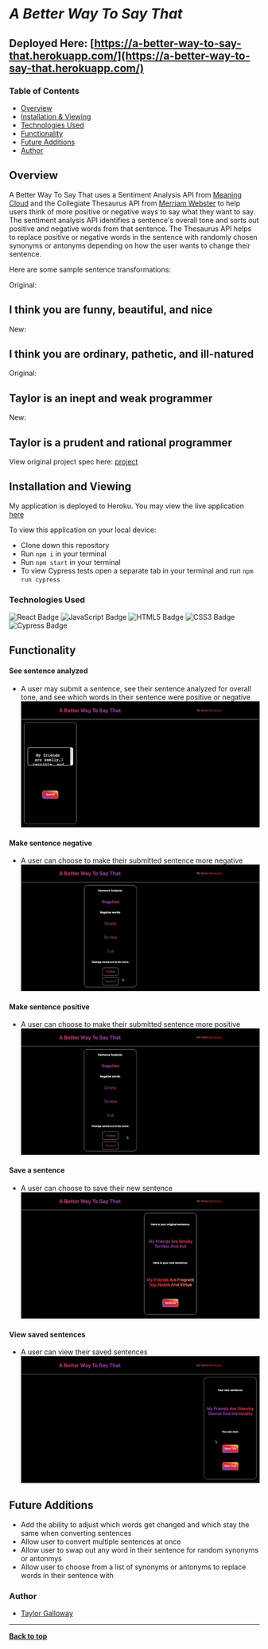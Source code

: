 
# *A Better Way To Say That*

## Deployed Here: [https://a-better-way-to-say-that.herokuapp.com/](https://a-better-way-to-say-that.herokuapp.com/)

### Table of Contents
- [Overview](#overview)
- [Installation & Viewing](#installation-and-viewing)
- [Technologies Used](#technologies-used)
- [Functionality](#functionality)
- [Future Additions](#future-additions)
- [Author](#author)

## Overview 

A Better Way To Say That uses a Sentiment Analysis API from [Meaning Cloud](https://www.meaningcloud.com/developer/sentiment-analysis) and the Collegiate Thesaurus API from [Merriam Webster](https://dictionaryapi.com/products/api-collegiate-thesaurus) to help users think of more positive or negative ways to say what they want to say. The sentiment analysis API identifies a sentence's overall tone and sorts out positive and negative words from that sentence. The Thesaurus API helps to replace positive or negative words in the sentence with randomly chosen synonyms or antonyms depending on how the user wants to change their sentence.

Here are some sample sentence transformations:

Original: 

## I think you are funny, beautiful, and nice 

New: 

## I think you are ordinary, pathetic, and ill-natured

Original:

## Taylor is an inept and weak programmer

New:

## Taylor is a prudent and rational programmer 

View original project spec here: [project](https://frontend.turing.edu/projects/module-3/niche-audience.html)

## Installation and Viewing 

My application is deployed to Heroku. You may view the live application [here](https://a-better-way-to-say-that.herokuapp.com/)

To view this application on your local device:

- Clone down this repository
- Run `npm i` in your terminal
- Run `npm start` in your terminal
- To view Cypress tests open a separate tab in your terminal and run `npm run cypress`

### Technologies Used

<p text-align="center"> 
    <img alt="React Badge" src="https://img.shields.io/badge/React-61DAFB?logo=react&logoColor=000&style=flat-square)" />
    <img alt="JavaScript Badge" src="https://img.shields.io/badge/JavaScript-F7DF1E?logo=javascript&logoColor=000&style=flat-square" />
    <img alt="HTML5 Badge" src="https://img.shields.io/badge/HTML5-E34F26?logo=html5&logoColor=fff&style=flat-square" />
    <img alt="CSS3 Badge" src="https://img.shields.io/badge/CSS3-1572B6?logo=css3&logoColor=fff&style=flat-square" />
    <img alt="Cypress Badge" src="https://img.shields.io/badge/Cypress-17202C?logo=cypress&logoColor=fff&style=flat-square" />
</p>

## Functionality 

#### See sentence analyzed
- A user may submit a sentence, see their sentence analyzed for overall tone, and see which words in their sentence were positive or negative <br>
![Demo showing analyzed sentence](./gifs/sentence-analyzed.gif)

#### Make sentence negative
- A user can choose to make their submitted sentence more negative<br>
![Demo showing sentence turning negative](./gifs/convert-to-negative.gif)

#### Make sentence positive
- A user can choose to make their submitted sentence more positive<br>
![Demo showing sentence turning positive](./gifs/convert-to-positive.gif)

#### Save a sentence
- A user can choose to save their new sentence<br>
![Demo saving a sentence](./gifs/save-a-sentence.gif)

#### View saved sentences
- A user can view their saved sentences<br>
![Demo viewing saved sentences](./gifs/view-saved-sentences.gif)


## Future Additions

- Add the ability to adjust which words get changed and which stay the same when converting sentences
- Allow user to convert multiple sentences at once
- Allow user to swap out any word in their sentence for random synonyms or antonmys
- Allow user to choose from a list of synonyms or antonyms to replace words in their sentence with 

### Author
- [Taylor Galloway](https://github.com/tylrs)

**************************************************************************

**[Back to top](#table-of-contents)**

